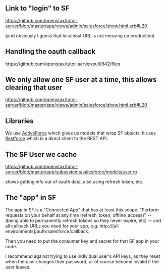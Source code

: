## Link to "login" to SF

https://github.com/openstax/tutor-server/blob/master/app/views/admin/salesforce/show.html.erb#L20

(and obviously I guess that localhost URL is not messing up production)

## Handling the oauth callback

https://github.com/openstax/tutor-server/pull/942/files

## We only allow one SF user at a time, this allows clearing that user

https://github.com/openstax/tutor-server/blob/master/app/views/admin/salesforce/show.html.erb#L20

## Libraries

We use [ActiveForce](https://github.com/ionia-corporation/active_force) which gives us models that wrap SF objects.  It uses [Restforce](https://github.com/ejholmes/restforce) which is a direct client to the REST API.

## The SF User we cache

https://github.com/openstax/tutor-server/blob/master/app/subsystems/salesforce/models/user.rb

shows getting info out of oauth data, also using refresh token, etc.

## The "app" in SF

The app in SF is a "Connected App" that has at least this scope: "Perform requests on your behalf at any time (refresh_token, offline_access)" -- (being able to permanently refresh tokens so they never expire, etc) -- and all callback URLs you need for your app, e.g. http://[all environments]/auth/salesforce/callback.

Then you need to put the consumer key and secret for that SF app in your code.

I recommend against trying to use individual user's API keys, as they reset when the user changes their password, or of course become invalid if the user leaves.

